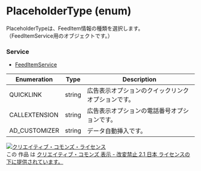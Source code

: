# PlaceholderType (enum)
PlaceholderTypeは、FeedItem情報の種類を選択します。<br>
（FeedItemService用のオブジェクトです。）

### Service
+ [FeedItemService](../services/FeedItemService.md)

| Enumeration | Type | Description | 
|---|---|---|
| QUICKLINK| string| 広告表示オプションのクイックリンクオプションです。 |
| CALLEXTENSION| string| 広告表示オプションの電話番号オプションです。 |
| AD_CUSTOMIZER| string| データ自動挿入です。 |

<a rel="license" href="http://creativecommons.org/licenses/by-nd/2.1/jp/"><img alt="クリエイティブ・コモンズ・ライセンス" style="border-width:0" src="https://i.creativecommons.org/l/by-nd/2.1/jp/88x31.png" /></a><br />この 作品 は <a rel="license" href="http://creativecommons.org/licenses/by-nd/2.1/jp/">クリエイティブ・コモンズ 表示 - 改変禁止 2.1 日本 ライセンスの下に提供されています。</a>
